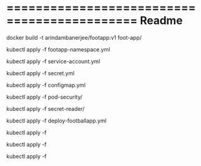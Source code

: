 ============================================
Readme
============================================

docker build -t arindambanerjee/footapp:v1 foot-app/

kubectl apply -f footapp-namespace.yml

kubectl apply -f service-account.yml

kubectl apply -f secret.yml

kubectl apply -f configmap.yml

kubectl apply -f pod-security/

kubectl apply -f secret-reader/

kubectl apply -f deploy-footballapp.yml

kubectl apply -f 

kubectl apply -f 

kubectl apply -f 